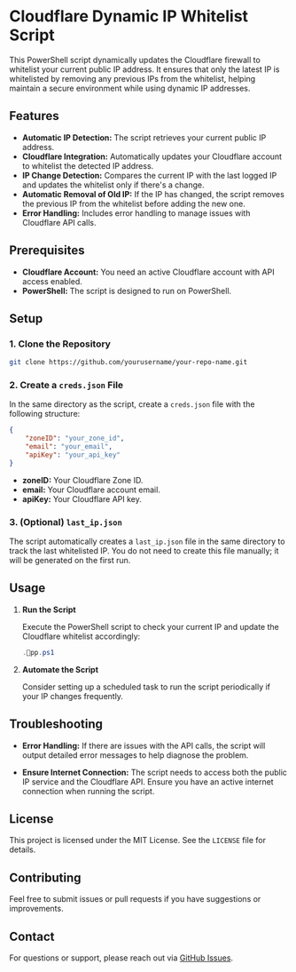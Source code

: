 
# Cloudflare Dynamic IP Whitelist Script

This PowerShell script dynamically updates the Cloudflare firewall to whitelist your current public IP address. It ensures that only the latest IP is whitelisted by removing any previous IPs from the whitelist, helping maintain a secure environment while using dynamic IP addresses.

## Features

- **Automatic IP Detection:** The script retrieves your current public IP address.
- **Cloudflare Integration:** Automatically updates your Cloudflare account to whitelist the detected IP address.
- **IP Change Detection:** Compares the current IP with the last logged IP and updates the whitelist only if there's a change.
- **Automatic Removal of Old IP:** If the IP has changed, the script removes the previous IP from the whitelist before adding the new one.
- **Error Handling:** Includes error handling to manage issues with Cloudflare API calls.

## Prerequisites

- **Cloudflare Account:** You need an active Cloudflare account with API access enabled.
- **PowerShell:** The script is designed to run on PowerShell.

## Setup

### 1. Clone the Repository

```bash
git clone https://github.com/yourusername/your-repo-name.git
```

### 2. Create a `creds.json` File

In the same directory as the script, create a `creds.json` file with the following structure:

```json
{
    "zoneID": "your_zone_id",
    "email": "your_email",
    "apiKey": "your_api_key"
}
```

- **zoneID:** Your Cloudflare Zone ID.
- **email:** Your Cloudflare account email.
- **apiKey:** Your Cloudflare API key.

### 3. (Optional) `last_ip.json`

The script automatically creates a `last_ip.json` file in the same directory to track the last whitelisted IP. You do not need to create this file manually; it will be generated on the first run.

## Usage

1. **Run the Script**

   Execute the PowerShell script to check your current IP and update the Cloudflare whitelist accordingly:

   ```powershell
   .pp.ps1
   ```

2. **Automate the Script**

   Consider setting up a scheduled task to run the script periodically if your IP changes frequently.

## Troubleshooting

- **Error Handling:** If there are issues with the API calls, the script will output detailed error messages to help diagnose the problem.

- **Ensure Internet Connection:** The script needs to access both the public IP service and the Cloudflare API. Ensure you have an active internet connection when running the script.

## License

This project is licensed under the MIT License. See the `LICENSE` file for details.

## Contributing

Feel free to submit issues or pull requests if you have suggestions or improvements.

## Contact

For questions or support, please reach out via [GitHub Issues](https://github.com/yourusername/your-repo-name/issues).
